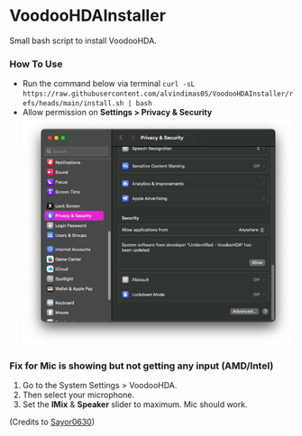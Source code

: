 # VoodooHDAInstaller
Small bash script to install VoodooHDA.

### How To Use
- Run the command below via terminal
`curl -sL https://raw.githubusercontent.com/alvindimas05/VoodooHDAInstaller/refs/heads/main/install.sh | bash`
- Allow permission on <b>Settings > Privacy & Security</b>
![Permission](permission.png)

### Fix for Mic is showing but not getting any input (AMD/Intel)

1. Go to the System Settings > VoodooHDA.
2. Then select your microphone.
3. Set the **IMix** & **Speaker** slider to maximum.
Mic should work.

(Credits to [Sayor0630](https://github.com/Sayor0630))
